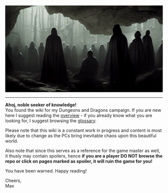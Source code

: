 ![A view of the Summer Sea](./assets/img012.png)

---

**Ahoj, noble seeker of knowledge!**  
You found the wiki for my Dungeons and Dragons campaign. If you are new here I suggest reading the [overview](./overview.md) - if you already know what you are looking for, I suggest browsing the [glossary](./glossary.md).

Please note that this wiki is a constant work in progress and content is most likely due to change as the PCs bring inevitable chaos upon this beautiful world.

Also note that since this serves as a reference for the game master as well, it thusly may contain spoilers, hence **if you are a player DO NOT browse the repo or click on pages marked as spoiler, it will ruin the game for you!**

You have been warned. Happy reading!

Cheers,  
Max